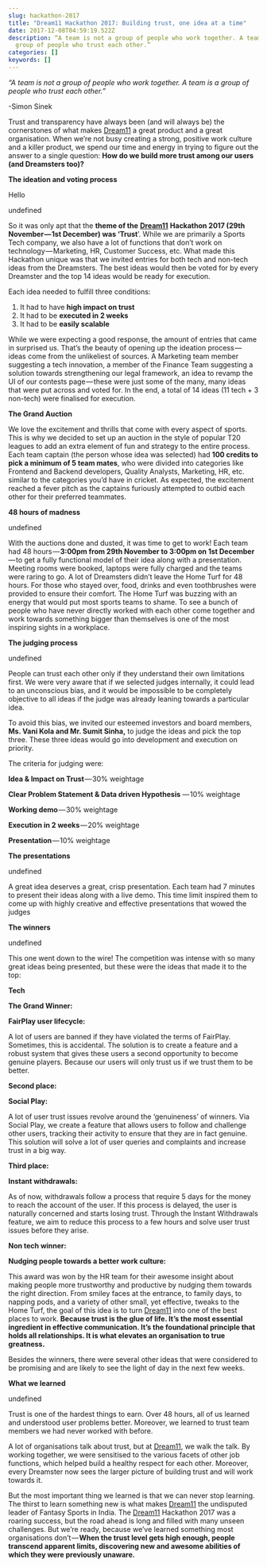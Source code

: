 ```yaml
---
slug: hackathon-2017
title: "Dream11 Hackathon 2017: Building trust, one idea at a time"
date: 2017-12-08T04:59:19.522Z
description: “A team is not a group of people who work together. A team is a
  group of people who trust each other.”
categories: []
keywords: []
---
```

*“A team is not a group of people who work together. A team is a group of people who trust each other.”*

\-Simon Sinek

Trust and transparency have always been (and will always be) the cornerstones of what makes [Dream11](https://www.dream11.com/) a great product and a great organisation. When we’re not busy creating a strong, positive work culture and a killer product, we spend our time and energy in trying to figure out the answer to a single question: **How do we build more trust among our users (and Dreamsters too)?**

**The ideation and voting process**

<!-- !\\[](../static/img1__MSpjhvPI13qM1SsFQqwKug.jpeg) -->

<!--truncate-->

Hello 

undefined

So it was only apt that the **theme of the** **[Dream11](https://www.dream11.com/)** **Hackathon 2017 (29th November — 1st December) was ‘Trust**’. While we are primarily a Sports Tech company, we also have a lot of functions that don’t work on technology — Marketing, HR, Customer Success, etc. What made this Hackathon unique was that we invited entries for both tech and non-tech ideas from the Dreamsters. The best ideas would then be voted for by every Dreamster and the top 14 ideas would be ready for execution.

Each idea needed to fulfill three conditions:

1. It had to have **high impact on trust**
2. It had to be **executed in 2 weeks**
3. It had to be **easily scalable**

While we were expecting a good response, the amount of entries that came in surprised us. That’s the beauty of opening up the ideation process — ideas come from the unlikeliest of sources. A Marketing team member suggesting a tech innovation, a member of the Finance Team suggesting a solution towards strengthening our legal framework, an idea to revamp the UI of our contests page — these were just some of the many, many ideas that were put across and voted for. In the end, a total of 14 ideas (11 tech + 3 non-tech) were finalised for execution.

**The Grand Auction**

<!-- !\\[](../static/img1\_\\_LYmv8\\_\_ed1igotO81eNpUvQ.png) -->

<!--truncate-->

We love the excitement and thrills that come with every aspect of sports. This is why we decided to set up an auction in the style of popular T20 leagues to add an extra element of fun and strategy to the entire process. Each team captain (the person whose idea was selected) had **100 credits to pick a minimum of 5 team mates**, who were divided into categories like Frontend and Backend developers, Quality Analysts, Marketing, HR, etc. similar to the categories you’d have in cricket. As expected, the excitement reached a fever pitch as the captains furiously attempted to outbid each other for their preferred teammates.

**48 hours of madness**

<!-- !\\[](../static/img1\_\\_idugXzOIi7VgY\\_\_4COLK5Og.png) -->

undefined

With the auctions done and dusted, it was time to get to work! Each team had 48 hours — **3:00pm from 29th November to 3:00pm on 1st December** — to get a fully functional model of their idea along with a presentation. Meeting rooms were booked, laptops were fully charged and the teams were raring to go. A lot of Dreamsters didn’t leave the Home Turf for 48 hours. For those who stayed over, food, drinks and even toothbrushes were provided to ensure their comfort. The Home Turf was buzzing with an energy that would put most sports teams to shame. To see a bunch of people who have never directly worked with each other come together and work towards something bigger than themselves is one of the most inspiring sights in a workplace.

**The judging process**

<!-- !\\[](../static/img1\_\\_eR\\_\_C6AXLG__yFUlaIO243cw.png) -->

undefined

People can trust each other only if they understand their own limitations first. We were very aware that if we selected judges internally, it could lead to an unconscious bias, and it would be impossible to be completely objective to all ideas if the judge was already leaning towards a particular idea.

To avoid this bias, we invited our esteemed investors and board members, **Ms. Vani Kola and Mr. Sumit Sinha,** to judge the ideas and pick the top three. These three ideas would go into development and execution on priority.

The criteria for judging were:

**Idea & Impact on Trust** — 30% weightage

**Clear Problem Statement & Data driven Hypothesis** — 10% weightage

**Working demo** — 30% weightage

**Execution in 2 weeks** — 20% weightage

**Presentation** — 10% weightage

**The presentations**

<!-- !\\[](../static/img1__la7WOvyyjFvj3j36MOwH3w.png) -->

undefined

A great idea deserves a great, crisp presentation. Each team had 7 minutes to present their ideas along with a live demo. This time limit inspired them to come up with highly creative and effective presentations that wowed the judges

**The winners**

<!-- !\\[](../static/img1__avugaiAjY5uEr1GszED7ig.png) -->

undefined

This one went down to the wire! The competition was intense with so many great ideas being presented, but these were the ideas that made it to the top:

**Tech**

**The Grand Winner:**

**FairPlay user lifecycle:**

A lot of users are banned if they have violated the terms of FairPlay. Sometimes, this is accidental. The solution is to create a feature and a robust system that gives these users a second opportunity to become genuine players. Because our users will only trust us if we trust them to be better.

**Second place:**

**Social Play:**

A lot of user trust issues revolve around the ‘genuineness’ of winners. Via Social Play, we create a feature that allows users to follow and challenge other users, tracking their activity to ensure that they are in fact genuine. This solution will solve a lot of user queries and complaints and increase trust in a big way.

**Third place:**

**Instant withdrawals:**

As of now, withdrawals follow a process that require 5 days for the money to reach the account of the user. If this process is delayed, the user is naturally concerned and starts losing trust. Through the Instant Withdrawals feature, we aim to reduce this process to a few hours and solve user trust issues before they arise.

**Non tech winner:**

**Nudging people towards a better work culture:**

This award was won by the HR team for their awesome insight about making people more trustworthy and productive by nudging them towards the right direction. From smiley faces at the entrance, to family days, to napping pods, and a variety of other small, yet effective, tweaks to the Home Turf, the goal of this idea is to turn [Dream11](https://www.dream11.com/) into one of the best places to work. **Because trust is the glue of life. It’s the most essential ingredient in effective communication. It’s the foundational principle that holds all relationships. It is what elevates an organisation to true greatness.**

Besides the winners, there were several other ideas that were considered to be promising and are likely to see the light of day in the next few weeks.

**What we learned**

<!-- !\\[](../static/img1__W0hSVQoTXiaI7NXQvFyLEw.jpeg) -->

undefined

Trust is one of the hardest things to earn. Over 48 hours, all of us learned and understood user problems better. Moreover, we learned to trust team members we had never worked with before.

A lot of organisations talk about trust, but at [Dream11](https://www.dream11.com/), we walk the talk. By working together, we were sensitised to the various facets of other job functions, which helped build a healthy respect for each other. Moreover, every Dreamster now sees the larger picture of building trust and will work towards it.

But the most important thing we learned is that we can never stop learning. The thirst to learn something new is what makes [Dream11](https://www.dream11.com/) the undisputed leader of Fantasy Sports in India. The [Dream11](https://www.dream11.com/) Hackathon 2017 was a roaring success, but the road ahead is long and filled with many unseen challenges. But we’re ready, because we’ve learned something most organisations don’t — **When the trust level gets high enough, people transcend apparent limits, discovering new and awesome abilities of which they were previously unaware.**